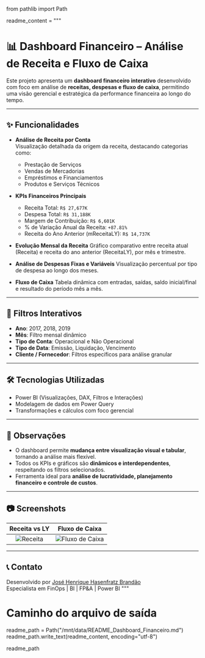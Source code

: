 from pathlib import Path

readme_content = """
# 📊 Dashboard Financeiro – Análise de Receita e Fluxo de Caixa

Este projeto apresenta um **dashboard financeiro interativo** desenvolvido com foco em análise de **receitas, despesas e fluxo de caixa**, permitindo uma visão gerencial e estratégica da performance financeira ao longo do tempo.

---

## ✨ Funcionalidades

- **Análise de Receita por Conta**  
  Visualização detalhada da origem da receita, destacando categorias como:
  - Prestação de Serviços
  - Vendas de Mercadorias
  - Empréstimos e Financiamentos
  - Produtos e Serviços Técnicos

- **KPIs Financeiros Principais**
  - Receita Total: `R$ 27,677K`
  - Despesa Total: `R$ 31,188K`
  - Margem de Contribuição: `R$ 6,601K`
  - % de Variação Anual da Receita: `+87.81%`
  - Receita do Ano Anterior (mReceitaLY): `R$ 14,737K`

- **Evolução Mensal da Receita**
  Gráfico comparativo entre receita atual (Receita) e receita do ano anterior (ReceitaLY), por mês e trimestre.

- **Análise de Despesas Fixas e Variáveis**
  Visualização percentual por tipo de despesa ao longo dos meses.

- **Fluxo de Caixa**
  Tabela dinâmica com entradas, saídas, saldo inicial/final e resultado do período mês a mês.

---

## 🧩 Filtros Interativos

- **Ano**: 2017, 2018, 2019  
- **Mês**: Filtro mensal dinâmico  
- **Tipo de Conta**: Operacional e Não Operacional  
- **Tipo de Data**: Emissão, Liquidação, Vencimento  
- **Cliente / Fornecedor**: Filtros específicos para análise granular

---

## 🛠 Tecnologias Utilizadas

- Power BI (Visualizações, DAX, Filtros e Interações)
- Modelagem de dados em Power Query
- Transformações e cálculos com foco gerencial

---

## 📌 Observações

- O dashboard permite **mudança entre visualização visual e tabular**, tornando a análise mais flexível.
- Todos os KPIs e gráficos são **dinâmicos e interdependentes**, respeitando os filtros selecionados.
- Ferramenta ideal para **análise de lucratividade, planejamento financeiro e controle de custos**.

---

## 📷 Screenshots

| Receita vs LY | Fluxo de Caixa |
|:-------------:|:--------------:|
| ![Receita](./caminho/para/0a8a071a.png) | ![Fluxo de Caixa](./caminho/para/838034ff.png) |

---

## 📞 Contato

Desenvolvido por [José Henrique Hasenfratz Brandão](https://www.linkedin.com/in/jhhasenfratz/)  
Especialista em FinOps | BI | FP&A | Power BI
"""

# Caminho do arquivo de saída
readme_path = Path("/mnt/data/README_Dashboard_Financeiro.md")
readme_path.write_text(readme_content, encoding="utf-8")

readme_path

